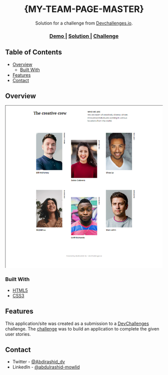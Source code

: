 <h1 align="center">{MY-TEAM-PAGE-MASTER}</h1>

<div align="center">
   Solution for a challenge from  <a href="http://devchallenges.io" target="_blank">Devchallenges.io</a>.
</div>

<div align="center">
  <h3>
    <a href="https://404-not-found-page-512e.vercel.app/">
      Demo
    </a>
    <span> | </span>
    <a href="https://github.com/Abdirashid-dv/404-Not-Found-Page">
      Solution
    </a>
    <span> | </span>
    <a href="https://devchallenges.io/challenges/wBunSb7FPrIepJZAg0sY">
      Challenge
    </a>
  </h3>
</div>

## Table of Contents

- [Overview](#overview)
  - [Built With](#built-with)
- [Features](#features)
- [Contact](#contact)

## Overview

![screenshot](Screenshots/Screenshot%202023-03-18%20235307.png)

### Built With

- [HTML5](https://html.com/)
- [CSS3](https://css-tricks.com/)

## Features

This application/site was created as a submission to a [DevChallenges](https://devchallenges.io/challenges) challenge. The [challenge](https://devchallenges.io/challenges/wBunSb7FPrIepJZAg0sY) was to build an application to complete the given user stories.

## Contact

- Twitter - [@Abdirashid_dv](https://twitter.com/Abdirashid_dv)
- LinkedIn - [@abdulrashid-mowlid](https://www.linkedin.com/in/abdulrashid-mowlid-a1937915a/)
